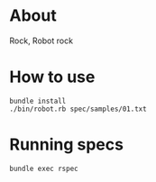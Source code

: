 # About

Rock, Robot rock

# How to use

    bundle install
    ./bin/robot.rb spec/samples/01.txt

# Running specs

    bundle exec rspec

